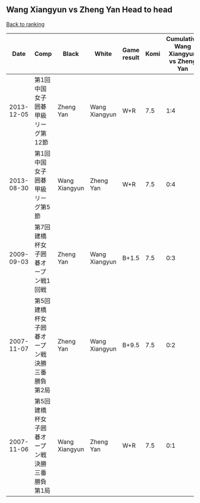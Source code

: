 ## Wang Xiangyun vs Zheng Yan Head to head

[Back to ranking](../../index.md)




| **Date** | **Comp** | **Black** | **White** | **Game result** | **Komi** | **Cumulative Wang Xiangyun vs Zheng Yan** | **Wang Xiangyun streak** | **Zheng Yan streak** | 
| --- | --- | --- | --- | --- | --- | --- | --- | --- |
| 2013-12-05 | 第1回中国女子囲碁甲級リーグ第12節 | Zheng Yan | Wang Xiangyun | W+R | 7.5 | 1:4 | 1 | 0 | 
| 2013-08-30 | 第1回中国女子囲碁甲級リーグ第5節 | Wang Xiangyun | Zheng Yan | W+R | 7.5 | 0:4 | 0 | 4 | 
| 2009-09-03 | 第7回建橋杯女子囲碁オープン戦1回戦 | Zheng Yan | Wang Xiangyun | B+1.5 | 7.5 | 0:3 | 0 | 3 | 
| 2007-11-07 | 第5回建橋杯女子囲碁オープン戦決勝三番勝負第2局 | Zheng Yan | Wang Xiangyun | B+9.5 | 7.5 | 0:2 | 0 | 2 | 
| 2007-11-06 | 第5回建橋杯女子囲碁オープン戦決勝三番勝負第1局 | Wang Xiangyun | Zheng Yan | W+R | 7.5 | 0:1 | 0 | 1 |




